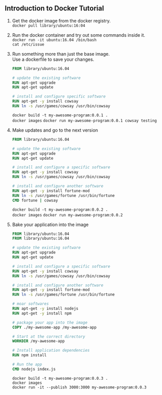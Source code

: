 Introduction to Docker Tutorial
-------------------------------

1. Get the docker image from the docker registry.   
   `docker pull library/ubuntu:16:04`

2. Run the docker container and try out some commands inside it.  
   `docker run -it ubuntu:16.04 /bin/bash`   
   `cat /etc/issue` 

3. Run something more than just the base image.   
   Use a dockerfile to save your changes.   
   ```Dockerfile 
   FROM library/ubuntu:16.04

   # update the existing software 
   RUN apt-get upgrade
   RUN apt-get update

   # install and configure specific software
   RUN apt-get -y install cowsay
   RUN ln -s /usr/games/cowsay /usr/bin/cowsay
   ``` 
   `docker build -t my-awesome-program:0.0.1 .`  
   `docker images`
   `docker run my-awesome-program:0.0.1 cowsay testing`

4. Make updates and go to the next version
   ```Dockerfile 
   FROM library/ubuntu:16.04

   # update the existing software 
   RUN apt-get upgrade
   RUN apt-get update

   # install and configure a specific software
   RUN apt-get -y install cowsay
   RUN ln -s /usr/games/cowsay /usr/bin/cowsay

   # install and configure another software
   RUN apt-get -y install fortune-mod
   RUN ln -s /usr/games/fortune /usr/bin/fortune
   CMD fortune | cowsay
   ``` 
   `docker build -t my-awesome-program:0.0.2 .`  
   `docker images`
   `docker run my-awesome-program:0.0.2`

5. Bake your application into the image 
   ```Dockerfile 
   FROM library/ubuntu:16.04
   FROM library/ubuntu:16.04

   # update the existing software 
   RUN apt-get upgrade
   RUN apt-get update

   # install and configure a specific software
   RUN apt-get -y install cowsay
   RUN ln -s /usr/games/cowsay /usr/bin/cowsay

   # install and configure another software
   RUN apt-get -y install fortune-mod
   RUN ln -s /usr/games/fortune /usr/bin/fortune

   # moar softwares
   RUN apt-get -y install nodejs
   RUN apt-get -y install npm

   # package your app into the image 
   COPY ./my-awesome-app /my-awesome-app

   # Start at the correct directory
   WORKDIR /my-awesome-app

   # Install application dependencies
   RUN npm install

   # Run the app
   CMD nodejs index.js
   ```
   `docker build -t my-awesome-program:0.0.3 .`  
   `docker images`  
   `docker run -it --publish 3000:3000 my-awesome-program:0.0.3`  
